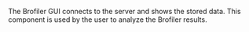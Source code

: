 
The Brofiler GUI connects to the server and shows the stored data. This component is used by the user to analyze the Brofiler results.
